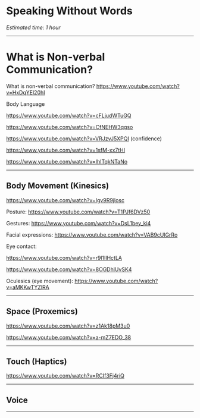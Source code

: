 # Speaking Without Words
*Estimated time: 1 hour*

---

# What is Non-verbal Communication?

What is non-verbal communication? https://www.youtube.com/watch?v=HxDqYEl20hI 

Body Language

https://www.youtube.com/watch?v=cFLjudWTuGQ 

https://www.youtube.com/watch?v=CfNEHW3qgso 

https://www.youtube.com/watch?v=VRJzvJ5XPQI (confidence)

https://www.youtube.com/watch?v=1sfM-xx7tHI 

https://www.youtube.com/watch?v=IhITqkNTaNo 

---

## Body Movement (Kinesics)

https://www.youtube.com/watch?v=Igv9R9jlosc 


Posture: https://www.youtube.com/watch?v=T1PJf6DVz50 

Gestures: https://www.youtube.com/watch?v=DsL1bey_ki4 

Facial expressions: https://www.youtube.com/watch?v=VAB9cUlGrRo 

Eye contact: 

https://www.youtube.com/watch?v=r9l1lIHctLA 

https://www.youtube.com/watch?v=8OGDhlUvSK4 

Oculesics (eye movement): https://www.youtube.com/watch?v=aMKKwTYZlRA 

---

## Space (Proxemics)

https://www.youtube.com/watch?v=z1Ak18pM3u0

https://www.youtube.com/watch?v=a-mZ7EDO_38

---

## Touch (Haptics)
  
https://www.youtube.com/watch?v=RCIf3Fj4riQ 

---

## Voice


---
